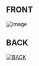 <p align="center">
  
FRONT
-------------------

![image](https://github.com/Mala2/Bluetooth-Speaker/blob/main/STL-Files/Pics/Main%20pcb1.png?raw=true)


BACK
-------------------

[![BACK](https://d2t1xqejof9utc.cloudfront.net/screenshots/pics/797c76d72846c0377390deae2d0703cb/large.png
)](https://d2t1xqejof9utc.cloudfront.net/screenshots/pics/797c76d72846c0377390deae2d0703cb/large.png)

